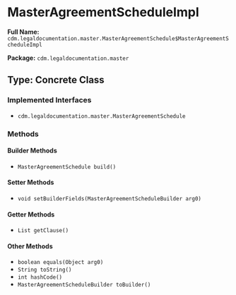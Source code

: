 # MasterAgreementScheduleImpl

**Full Name:** `cdm.legaldocumentation.master.MasterAgreementSchedule$MasterAgreementScheduleImpl`

**Package:** `cdm.legaldocumentation.master`

## Type: Concrete Class

### Implemented Interfaces

- `cdm.legaldocumentation.master.MasterAgreementSchedule`

### Methods

#### Builder Methods

- `MasterAgreementSchedule build()`

#### Setter Methods

- `void setBuilderFields(MasterAgreementScheduleBuilder arg0)`

#### Getter Methods

- `List getClause()`

#### Other Methods

- `boolean equals(Object arg0)`
- `String toString()`
- `int hashCode()`
- `MasterAgreementScheduleBuilder toBuilder()`

